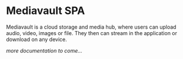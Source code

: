 # Mediavault SPA

Mediavault is a cloud storage and media hub, where users can upload audio,
video, images or file. They then can stream in the application or download on
any device.

*more documentation to come...*
